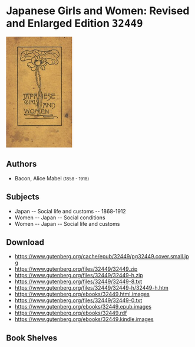 # Japanese Girls and Women: Revised and Enlarged Edition <kbd>32449</kbd>

![](./cover.medium.jpg "")

## Authors


 - Bacon, Alice Mabel <small>(1858 - 1918)</small>

## Subjects


 - Japan -- Social life and customs -- 1868-1912
 - Women -- Japan -- Social conditions
 - Women -- Japan -- Social life and customs

## Download


 - https://www.gutenberg.org/cache/epub/32449/pg32449.cover.small.jpg
 - https://www.gutenberg.org/files/32449/32449.zip
 - https://www.gutenberg.org/files/32449/32449-h.zip
 - https://www.gutenberg.org/files/32449/32449-8.txt
 - https://www.gutenberg.org/files/32449/32449-h/32449-h.htm
 - https://www.gutenberg.org/ebooks/32449.html.images
 - https://www.gutenberg.org/files/32449/32449-0.txt
 - https://www.gutenberg.org/ebooks/32449.epub.images
 - https://www.gutenberg.org/ebooks/32449.rdf
 - https://www.gutenberg.org/ebooks/32449.kindle.images

## Book Shelves


